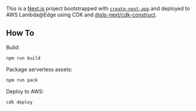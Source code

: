 This is a [Next.js](https://nextjs.org/) project bootstrapped with [`create-next-app`](https://github.com/vercel/next.js/tree/canary/packages/create-next-app) and deployed to AWS Lambda@Edge using CDK and [@sls-next/cdk-construct](https://www.npmjs.com/package/@sls-next/cdk-construct).

## How To

Build:

```bash
npm run build
```

Package serverless assets:

```bash
npm run pack
```

Deploy to AWS:

```bash
cdk deploy
```
